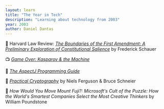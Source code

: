 ```yaml
---
layout: learn
title: "The Year in Tech"
description: "Learning about technology from 2003"
year: 2003
author: Daniel Dantas
---
```


📄 Harvard Law Review: _[The Boundaries of the First Amendment: A Preliminary Exploration of Constitutional Salience](https://www.law.virginia.edu/scholarship/publication/frederick-schauer/889836)_ by Frederick Schauer <!-- 3/26/2024 -->

📺 [_Game Over: Kasparov & the Machine_](https://en.wikipedia.org/wiki/Game_Over:_Kasparov_and_the_Machine) <!-- 5/4/2016 -->

📕 [_The AspectJ Programming Guide_](https://eclipse.dev/aspectj/doc/released/progguide/index.html) <!-- 10/24/2009 -->

📕 [_Practical Cryptography_](https://www.schneier.com/books/practical-cryptography/) by Niels Ferguson & Bruce Schneier <!-- 10/24/2009 -->

📕 _How Would You Move Mount Fuji?: Microsoft's Cult of the Puzzle: How the World's Smartest Companies Select the Most Creative Thinkers_ by William Poundstone <!-- 3/16/2007 -->


